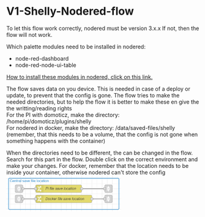 # V1-Shelly-Nodered-flow

To let this flow work correctly, nodered must be version 3.x.x
If not, then the flow will not work.

Which palette modules need to be installed in nodered:
- node-red-dashboard
- node-red-node-ui-table

<a href="https://nodered.org/docs/user-guide/editor/palette/manager">How to install these modules in nodered, click on this link.</a>

The flow saves data on you device. This is needed in case of a deploy or update, to prevent that the config is gone.
The flow tries to make the needed directories, but to help the flow it is better to make these en give the the writting/reading rights <br>
For the PI with domoticz, make the directory: /home/pi/domoticz/plugins/shelly <br>
For nodered in docker, make the directory: /data/saved-files/shelly  (remember, that this needs to be a volume, that the config is not gone when something happens with the container) <br>

When the directories need to be different, the can be changed in the flow.
Search for this part in the flow. Double click on the correct environment and make your changes.
For docker, remember that the location needs to be inside your container, otherwise nodered can't store the config
<img src="assets/save_location.png" width="300" >
